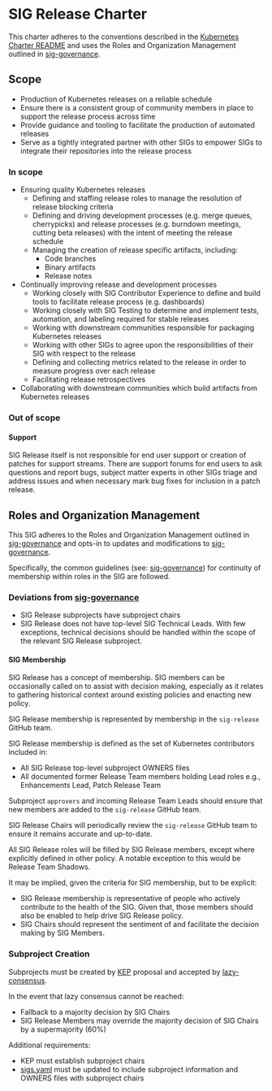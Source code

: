 # SIG Release Charter

This charter adheres to the conventions described in the [Kubernetes Charter README] and uses the Roles and Organization Management outlined in [sig-governance].

## Scope

- Production of Kubernetes releases on a reliable schedule
- Ensure there is a consistent group of community members in place to support the release process across time
- Provide guidance and tooling to facilitate the production of automated releases
- Serve as a tightly integrated partner with other SIGs to empower SIGs to integrate their repositories into the release process

### In scope

- Ensuring quality Kubernetes releases
  - Defining and staffing release roles to manage the resolution of release blocking criteria
  - Defining and driving development processes (e.g. merge queues, cherrypicks) and release processes
    (e.g. burndown meetings, cutting beta releases) with the intent of meeting the release schedule
  - Managing the creation of release specific artifacts, including:
    - Code branches
    - Binary artifacts
    - Release notes
- Continually improving release and development processes
  - Working closely with SIG Contributor Experience to define and build tools to facilitate release process (e.g. dashboards)
  - Working closely with SIG Testing to determine and implement tests, automation, and labeling required for stable releases
  - Working with downstream communities responsible for packaging Kubernetes releases
  - Working with other SIGs to agree upon the responsibilities of their SIG with respect to the release
  - Defining and collecting metrics related to the release in order to measure progress over each release
  - Facilitating release retrospectives
- Collaborating with downstream communities which build artifacts from Kubernetes releases

### Out of scope

#### Support

SIG Release itself is not responsible for end user support or creation of patches for support streams. There are support forums for end users to ask questions and report bugs, subject matter experts in other SIGs triage and address issues and when necessary mark bug fixes for inclusion in a patch release.

## Roles and Organization Management

This SIG adheres to the Roles and Organization Management outlined in [sig-governance] and opts-in to updates and modifications to [sig-governance].

Specifically, the common guidelines (see: [sig-governance]) for continuity of membership within roles in the SIG are followed.

### Deviations from [sig-governance]

- SIG Release subprojects have subproject chairs
- SIG Release does not have top-level SIG Technical Leads. With few exceptions, technical decisions should be handled within the scope of the relevant SIG Release subproject.

#### SIG Membership

SIG Release has a concept of membership. SIG members can be occasionally called on to assist with decision making, especially as it relates to gathering historical context around existing policies and enacting new policy.

SIG Release membership is represented by membership in the `sig-release` GitHub team.

SIG Release membership is defined as the set of Kubernetes contributors included in:
- All SIG Release top-level subproject OWNERS files
- All documented former Release Team members holding Lead roles e.g., Enhancements Lead, Patch Release Team

Subproject `approvers` and incoming Release Team Leads should ensure that new members are added to the `sig-release` GitHub team.

SIG Release Chairs will periodically review the `sig-release` GitHub team to ensure it remains accurate and up-to-date.

All SIG Release roles will be filled by SIG Release members, except where explicitly defined in other policy. A notable exception to this would be Release Team Shadows.

It may be implied, given the criteria for SIG membership, but to be explicit:
- SIG Release membership is representative of people who actively contribute to the health of the SIG. Given that, those members should also be enabled to help drive SIG Release policy.
- SIG Chairs should represent the sentiment of and facilitate the decision making by SIG Members.

### Subproject Creation

Subprojects must be created by [KEP] proposal and accepted by [lazy-consensus].

In the event that lazy consensus cannot be reached:
- Fallback to a majority decision by SIG Chairs
- SIG Release Members may override the majority decision of SIG Chairs by a supermajority (60%)

Additional requirements:
- KEP must establish subproject chairs
- [sigs.yaml] must be updated to include subproject information and OWNERS files with subproject chairs


[KEP]: https://git.k8s.io/enhancements/keps/YYYYMMDD-kep-template.md
[Kubernetes Charter README]: /committee-steering/governance/README.md
[lazy-consensus]: http://communitymgt.wikia.com/wiki/Lazy_consensus
[sig-governance]: /committee-steering/governance/sig-governance.md
[sigs.yaml]: /sigs.yaml
